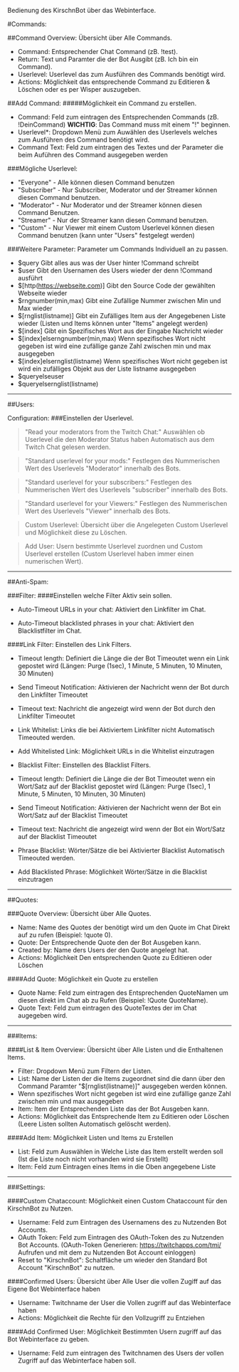 ﻿Bedienung des KirschnBot über das Webinterface.

#Commands:
	
##Command Overview:
Übersicht über Alle Commands.	

- Command:	Entsprechender Chat Command (zB. !test).
-  Return:		Text und Paramter die der Bot Ausgibt (zB. Ich bin ein Command).
-  Userlevel:	Userlevel das zum Ausführen des Commands benötigt wird.
-  Actions:	 Möglichkeit das entsprechende Command zu Editieren & Löschen oder es per Wisper auszugeben.


##Add Command:
#####Möglichkeit ein Command zu erstellen.
	
-  Command:		Feld zum eintragen des Entsprechenden Commands (zB. !DeinCommand) <b>WICHTIG</b>: Das Command muss mit einem "!" beginnen.
-  Userlevel*:		Dropdown Menü zum Auwählen des Userlevels welches zum Ausführen des Command benötigt wird.
-  Command Text:	Feld zum eintragen des Textes und der Parameter die beim Auführen des Command ausgegeben werden
		

###Mögliche Userlevel:

- "Everyone"		- Alle können diesen Command benutzen
- "Subscriber"	- Nur Subscriber, Moderator und der Streamer können diesen Command benutzen.
- "Moderator"		- Nur Moderator und der Streamer können diesen Command Benutzen.
- "Streamer"		- Nur der Streamer kann diesen Command benutzen.
- "Custom"		- Nur Viewer mit einem Custom Userlevel können diesen Command benutzen (kann unter "Users" festgelegt werden)
			
			
###Weitere Parameter:
Parameter um Commands Individuell an zu passen.
	
- $query
  Gibt alles aus was der User hinter !Command schreibt
- $user
  Gibt den Usernamen des Users wieder der denn !Command ausführt
- $[http(https://webseite.com)]
  Gibt den Source Code der gewählten Webseite wieder
- $rngnumber(min,max)
  Gibt eine Zufällige Nummer zwischen Min und Max wieder
- $[rnglist(listname)]
  Gibt ein Zufälliges Item aus der Angegebenen Liste wieder (Listen und Items können unter "Items" angelegt werden)
- $[index]
  Gibt ein Spezifisches Wort aus der Eingabe Nachricht wieder
- $[index]elserngnumber(min,max)
  Wenn spezifisches Wort nicht gegeben ist wird eine zufällige ganze Zahl zwischen min und max ausgegeben
- $[index]elsernglist(listname)
  Wenn spezifisches Wort nicht gegeben ist wird ein zufälliges Objekt aus der Liste listname ausgegeben     
- $queryelseuser
- $queryelsernglist(listname)
	
		
<hr>

##Users:

Configuration:
###Einstellen der Userlevel.
	
> "Read your moderators from the Twitch Chat:"
> Auswählen ob Userlevel die den Moderator Status haben Automatisch aus dem Twitch Chat gelesen werden.

> "Standard userlevel for your mods:"
> Festlegen des Nummerischen Wert des Userlevels "Moderator" innerhalb des Bots.

> "Standard userlevel for your subscribers:"
> Festlegen des Nummerischen Wert des Userlevels "subscriber" innerhalb des Bots.

> "Standard userlevel for your Viewers:"
> Festlegen des Nummerischen Wert des Userlevels "Viewer" innerhalb des Bots.
		
> Custom Userlevel:
> Übersicht über die Angelegeten Custom Userlevel und Möglichkeit diese zu Löschen.
				
> Add User:
> Usern bestimmte Userlevel zuordnen und Custom Userlevel erstellen (Custom Userlevel haben immer einen numerischen Wert).
		
		
<hr>

##Anti-Spam:

###Filter:
####Einstellen welche Filter Aktiv sein sollen.

- Auto-Timeout URLs in your chat:
 Aktiviert den Linkfilter im Chat.

-  Auto-Timeout blacklisted phrases in your chat:
 Aktiviert den Blacklistfilter im Chat.
		
		
####Link Filter:
 Einstellen des Link Filters.
	
- Timeout length:
		Definiert die Länge die der Bot Timeoutet wenn ein Link gepostet wird
		(Längen: Purge (1sec), 1 Minute, 5 Minuten, 10 Minuten, 30 Minuten)
		
- Send Timeout Notification:
		Aktivieren der Nachricht wenn der Bot durch den Linkfilter Timeoutet
		
- Timeout text:
		Nachricht die angezeigt wird wenn der Bot durch den Linkfilter Timeoutet
		
		
- Link Whitelist:
	Links die bei Aktiviertem Linkfilter nicht Automatisch Timeouted werden.
	
	
- Add Whitelisted Link:
	Möglichkeit URLs in die Whitelist einzutragen
	
	
- Blacklist Filter:
	Einstellen des Blacklist Filters.
	
- Timeout length:
		Definiert die Länge die der Bot Timeoutet wenn ein Wort/Satz auf der Blacklist gepostet wird
		(Längen: Purge (1sec), 1 Minute, 5 Minuten, 10 Minuten, 30 Minuten)
		
- Send Timeout Notification:
		Aktivieren der Nachricht wenn der Bot ein Wort/Satz auf der Blacklist Timeoutet
		
- Timeout text:
		Nachricht die angezeigt wird wenn der Bot ein Wort/Satz auf der Blacklist Timeoutet
		
		
- Phrase Blacklist:
	Wörter/Sätze die bei Aktivierter Blacklist Automatisch Timeouted werden.
	
	
- Add Blacklisted Phrase:
	Möglichkeit Wörter/Sätze in die Blacklist einzutragen
		
		
<hr>
##Quotes:

###Quote Overview:
Übersicht über Alle Quotes.
	
- Name:		Name des Quotes der benötigt wird um den Quote im Chat Direkt auf zu rufen (Beispiel: !quote 0).
- Quote:		Der Entsprechende Quote den der Bot Ausgeben kann.
- Created by:	Name ders Users der den Quote angelegt hat.
- Actions:	Möglichkeit Den entsprechenden Quote zu Editieren oder Löschen
		
		
####Add Quote:
Möglichkeit ein Quote zu erstellen

- Quote Name:	Feld zum eintragen des Entsprechenden QuoteNamen um diesen direkt im Chat ab zu Rufen (Beispiel: !Quote QuoteName).
- Quote Text:	Feld zum eintragen des QuoteTextes der im Chat augegeben wird.

<hr>
###Items:

####List & Item Overview:
Übersicht über Alle Listen und die Enthaltenen Items.
	
- Filter:  Dropdown Menü zum Filtern der Listen.
- List:	 Name der Listen der die Items zugeordnet sind die dann über den Command Paramter "$[rnglist(listname)]" ausgegeben werden können.
- Wenn spezifisches Wort nicht gegeben ist wird eine zufällige ganze Zahl zwischen min und max ausgegeben
- Item:	 Item der Entsprechenden Liste das der Bot Ausgeben kann.
- Actions: Möglichkeit das Entsprechende Item zu Editieren oder Löschen (Leere Listen sollten Automatisch gelöscht werden).
		
		
####Add Item:
Möglichkeit Listen und Items zu Erstellen

- List:	Feld zum Auswählen in Welche Liste das Item erstellt werden soll
				(Ist die Liste noch nicht vorhanden wird sie Erstellt)
- Item:	Feld zum Eintragen eines Items in die Oben angegebene Liste
		
		
<hr>
###Settings:

####Custom Chataccount:
Möglichkeit einen Custom Chataccount für den KirschnBot zu Nutzen.
	
- Username:	 Feld zum Eintragen des Usernamens des zu Nutzenden Bot Accounts.
- OAuth Token: Feld zum Eintragen des OAuth-Token des zu Nutzenden Bot Accounts.
(OAuth-Token Generieren: https://twitchapps.com/tmi/ Aufrufen und mit dem zu Nutzenden Bot Account einloggen)
- Reset to "KirschnBot":	Schaltfläche um wieder den Standard Bot Account "KirschnBot" zu nutzen.
		
		
####Confirmed Users:
Übersicht über Alle User die vollen Zugiff auf das Eigene Bot Webinterface haben
	
- Username:	 Twitchname der User die Vollen zugriff auf das Webinterface haben
- Actions:	 Möglichkeit die Rechte für den Vollzugriff zu Entziehen
	
	
####Add Confirmed User:
Möglichkeit Bestimmten Usern zugriff auf das Bot Webinterface zu geben.
	
- Username:	 Feld zum eintragen des Twitchnamen des Users der vollen Zugriff auf das Webinterface haben soll.